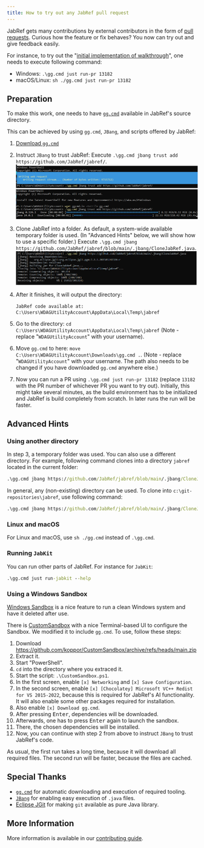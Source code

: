 ```yaml
---
title: How to try out any JabRef pull request
---
```


JabRef gets many contributions by external contributors in the form of [pull requests](https://github.com/jabref/jabref/pulls).
Curious how the feature or fix behaves?
You now can try out and give feedback easily.

For instance, to try out the "[initial implementation of walkthrough](https://github.com/JabRef/jabref/pull/13182)", one needs to execute following command:

- Windows: `.\gg.cmd just run-pr 13182`
- macOS/Linux: `sh ./gg.cmd just run-pr 13182`

## Preparation

To make this work, one needs to have [`gg.cmd`](https://github.com/eirikb/gg#ggcmd) available in JabRef's source directory.

This can be achieved by using `gg.cmd`, `JBang`, and scripts offered by JabRef:

1. [Download `gg.cmd`](https://github.com/eirikb/gg/releases/latest/download/gg.cmd)
2. Instruct `JBang` to trust JabRef: Execute `.\gg.cmd jbang trust add https://github.com/JabRef/jabref/`.\
   ![gg initialization](../img/gg-init-1.png)\
   ![gg initialization](../img/gg-init-2.png)
3. Clone JabRef into a folder.
   As default, a system-wide available temporary folder is used.
   (In "Advanced Hints" below, we will show how to use a specific folder.)
   Execute `.\gg.cmd jbang https://github.com/JabRef/jabref/blob/main/.jbang/CloneJabRef.java`.\
   ![gg-jabref-clone](../img/gg-jabref-clone.png)
4. After it finishes, it will output the directory:

   ```text
   JabRef code available at: C:\Users\WDAGUtilityAccount\AppData\Local\Temp\jabref
   ```

5. Go to the directory: `cd C:\Users\WDAGUtilityAccount\AppData\Local\Temp\jabref` (Note - replace "`WDAGUtilityAccount`" with your username).
6. Move `gg.cmd` to here: `move C:\Users\WDAGUtilityAccount\Downloads\gg.cmd .`. (Note - replace "`WDAGUtilityAccount`" with your username. The path also needs to be changed if you have downloaded `gg.cmd` anywhere else.)
7. Now you can run a PR using `.\gg.cmd just run-pr 13182` (replace `13182` with the PR number of whichever PR you want to try out). Initially, this might take several minutes, as the build environment has to be initialized and JabRef is build completely from scratch. In later runs the run will be faster.

## Advanced Hints

### Using another directory

In step 3, a temporary folder was used.
You can also use a different directory.
For example, following command clones into a directory `jabref` located in the current folder:

```cmd
.\gg.cmd jbang https://github.com/JabRef/jabref/blob/main/.jbang/CloneJabRef.java jabref
```

In general, any (non-existing) directory can be used.
To clone into `c:\git-repositories\jabref`, use following command:

```cmd
.\gg.cmd jbang https://github.com/JabRef/jabref/blob/main/.jbang/CloneJabRef.java c:\git-repositories\jabref
```

### Linux and macOS

For Linux and macOS, use `sh ./gg.cmd` instead of `.\gg.cmd`.

### Running `JabKit`

You can run other parts of JabRef. For instance for `JabKit`:

```cmd
.\gg.cmd just run-jabkit --help
```

### Using a Windows Sandbox

[Windows Sandbox](https://learn.microsoft.com/en-us/windows/security/application-security/application-isolation/windows-sandbox/) is a nice feature to run a clean Windows system and have it deleted after use.

There is [CustomSandbox](https://github.com/oOblik/CustomSandbox) with a nice Terminal-based UI to configure the Sandbox.
We modified it to include `gg.cmd`.
To use, follow these steps:

1. Download <https://github.com/koppor/CustomSandbox/archive/refs/heads/main.zip>
2. Extract it.
3. Start "PowerShell".
4. `cd` into the directory where you extraced it.
5. Start the script: `.\CustomSandbox.ps1`.
6. In the first screen, enable `[x] Networking` and `[x] Save Configuration`.
7. In the second screen, enable `[x] [Chocolatey] Microsoft VC++ Redist for VS 2015-2022`, because this is required for JabRef's AI functionality. It will also enable some other packages required for installation.
8. Also enable `[x] Download gg.cmd`.
9. After pressing <kbd>Enter</kbd>, dependencies will be downloaded.
10. Afterwards, one has to press <kbd>Enter</kbd> again to launch the sandbox.
11. There, the chosen dependencies will be installed.
12. Now, you can continue with step 2 from above to instruct `JBang` to trust JabRef's code.

As usual, the first run takes a long time, because it will download all required files.
The second run will be faster, because the files are cached.

## Special Thanks

- [`gg.cmd`](https://github.com/eirikb/gg#ggcmd) for automatic downloading and execution of required tooling.
- [`JBang`](https://www.jbang.dev/) for enabling easy execution of `.java` files.
- [Eclipse JGit](https://projects.eclipse.org/projects/technology.jgit) for making `git` available as pure Java library.

## More Information

More information is available in our [contributing guide](https://docs.jabref.org/contributing#i-would-like-to-try-out-a-feature-introduced-at-pull-request).
